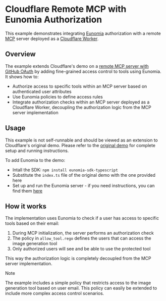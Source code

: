 # Cloudflare Remote MCP with Eunomia Authorization

This example demonstrates integrating [Eunomia][eunomia-github] authorization with a remote [MCP][mcp-github] server deployed as a [Cloudflare Worker][cloudflare-worker-github].

## Overview

The example extends Cloudflare's demo on a [remote MCP server with GitHub OAuth][cloudflare-demo-github] by adding fine-grained access control to tools using Eunomia. It shows how to:

- Authorize access to specific tools within an MCP server based on authenticated user attributes
- Use Eunomia policies to define access rules
- Integrate authorization checks within an MCP server deployed as a Cloudflare Worker, decoupling the authorization logic from the MCP server implementation

## Usage

This example is not self-runnable and should be viewed as an extension to Cloudflare's original demo. Please refer to the [original demo][cloudflare-demo-github] for complete setup and running instructions.

To add Eunomia to the demo:

- Intall the SDK: `npm install eunomia-sdk-typescript`
- Substitute the `index.ts` file of the original demo with the one provided here
- Set up and run the Eunomia server - if you need instructions, you can find them [here][eunomia-docs]

## How it works

The implementation uses Eunomia to check if a user has access to specific tools based on their email:

1. During MCP initialization, the server performs an authorization check
2. The policy in `allow_tool.rego` defines the users that can access the image generation tool
3. Only authorized users will see and be able to use the protected tool

This way the authorization logic is completely decoupled from the MCP server implementation.

> [!NOTE]
> The example includes a simple policy that restricts access to the image generation tool based on user email. This policy can easily be extended to include more complex access control scenarios.

[eunomia-github]: https://github.com/whataboutyou-ai/eunomia
[eunomia-docs]: https://whataboutyou-ai.github.io/eunomia/get_started/user_guide/run_server/
[mcp-github]: https://github.com/modelcontextprotocol
[cloudflare-worker-github]: https://github.com/cloudflare/workers-sdk
[cloudflare-demo-github]: https://github.com/cloudflare/ai/tree/main/demos/remote-mcp-github-oauth
